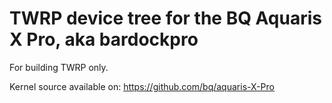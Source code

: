 TWRP device tree for the BQ Aquaris X Pro, aka bardockpro
========================================================

For building TWRP only.

Kernel source available on: https://github.com/bq/aquaris-X-Pro
